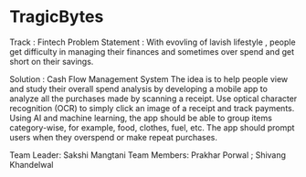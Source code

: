 # TragicBytes

Track : Fintech
Problem Statement : With evovling of lavish lifestyle , people get difficulty in managing their finances and sometimes over spend and get short on their savings. 

Solution :  Cash Flow Management System 
The idea is to help people view and study their overall spend analysis by developing a mobile app to analyze all the purchases made by scanning a receipt. Use optical character recognition (OCR) to simply click an image of a receipt and track payments.
Using AI and machine learning, the app should be able to group items category-wise, for example, food, clothes, fuel, etc. The app should prompt users when they overspend or make repeat purchases.

Team Leader: Sakshi Mangtani
Team Members: Prakhar Porwal  ; Shivang Khandelwal 
